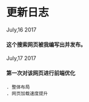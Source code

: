# 更新日志
July,16 2017
#### 这个搜索网页被我编写出并发布。

July,17 2017
#### 第一次对该网页进行前端优化
```优化内容:  
. 整体布局
. 网页加载速度提升
```
